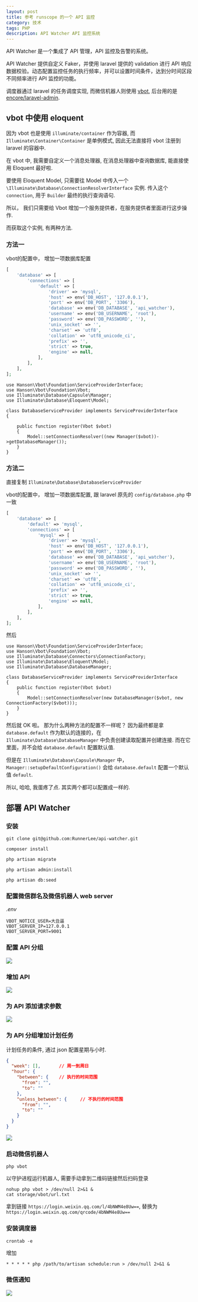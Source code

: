 ```yaml
---
layout: post
title: 参考 runscope 的一个 API 监控
category: 技术
tags: PHP
description: API Watcher API 监控系统
---
```


API Watcher 是一个集成了 API 管理，API 监控及告警的系统。

API Watcher 提供自定义 Faker，并使用 laravel 提供的 validation 进行 API 响应数据校验。动态配置监控任务的执行频率，并可以设置时间条件，达到分时间区段不同频率进行 API 监控的功能。

调度器通过 laravel 的任务调度实现, 而微信机器人则使用 [vbot](https://github.com/HanSon/vbot), 后台用的是 [encore/laravel-admin](https://github.com/z-song/laravel-admin).


## vbot 中使用 eloquent

因为 vbot 也是使用 `illuminate/container` 作为容器, 而 `Illuminate\Container\Container` 是单例模式, 因此无法直接将 vbot 注册到 laravel 的容器中.

在 vbot 中, 我需要自定义一个消息处理器, 在消息处理器中查询数据库, 能直接使用 Eloquent 最好啦.

要使用 Eloquent Model, 只需要往 Model 中传入一个 `\Illuminate\Database\ConnectionResolverInterface` 实例. 传入这个 `connection`, 用于 `Builder` 最终的执行查询语句.

所以， 我们只需要给 Vbot 增加一个服务提供者，在服务提供者里面进行这步操作.

而获取这个实例, 有两种方法.

### 方法一
vbot的配置中， 增加一项数据库配置
```php
[
    'database' => [
        'connections' => [
            'default' => [
                'driver' => 'mysql',
                'host' => env('DB_HOST', '127.0.0.1'),
                'port' => env('DB_PORT', '3306'),
                'database' => env('DB_DATABASE', 'api_watcher'),
                'username' => env('DB_USERNAME', 'root'),
                'password' => env('DB_PASSWORD', ''),
                'unix_socket' => '',
                'charset' => 'utf8',
                'collation' => 'utf8_unicode_ci',
                'prefix' => '',
                'strict' => true,
                'engine' => null,
            ],
        ],
    ],
];
```

```
use Hanson\Vbot\Foundation\ServiceProviderInterface;
use Hanson\Vbot\Foundation\Vbot;
use Illuminate\Database\Capsule\Manager;
use Illuminate\Database\Eloquent\Model;

class DatabaseServiceProvider implements ServiceProviderInterface
{

    public function register(Vbot $vbot)
    {
        Model::setConnectionResolver((new Manager($vbot))->getDatabaseManager());
    }
}

```

### 方法二
直接复制 `Illuminate\Database\DatabaseServiceProvider`

vbot的配置中， 增加一项数据库配置, 跟 laravel 原先的 `config/database.php` 中一致
```php
[
    'database' => [
        'default' => 'mysql',
        'connections' => [
            'mysql' => [
                'driver' => 'mysql',
                'host' => env('DB_HOST', '127.0.0.1'),
                'port' => env('DB_PORT', '3306'),
                'database' => env('DB_DATABASE', 'api_watcher'),
                'username' => env('DB_USERNAME', 'root'),
                'password' => env('DB_PASSWORD', ''),
                'unix_socket' => '',
                'charset' => 'utf8',
                'collation' => 'utf8_unicode_ci',
                'prefix' => '',
                'strict' => true,
                'engine' => null,
            ],
        ],
    ],
];
```

然后
```
use Hanson\Vbot\Foundation\ServiceProviderInterface;
use Hanson\Vbot\Foundation\Vbot;
use Illuminate\Database\Connectors\ConnectionFactory;
use Illuminate\Database\Eloquent\Model;
use Illuminate\Database\DatabaseManager;

class DatabaseServiceProvider implements ServiceProviderInterface
{
    public function register(Vbot $vbot)
    {
        Model::setConnectionResolver(new DatabaseManager($vbot, new ConnectionFactory($vbot)));
    }
}
```

然后就 OK 啦。 那为什么两种方法的配置不一样呢？
因为最终都是拿 `database.default` 作为默认的连接的，在 `Illuminate\Database\DatabaseManager` 中负责创建读取配置并创建连接. 而在它里面，并不会给 `database.default` 配置默认值.

但是在 `Illuminate\Database\Capsule\Manager` 中，`Manager::setupDefaultConfiguration()` 会给 `database.default` 配置一个默认值 `default`.

所以, 哈哈, 我蛋疼了点. 其实两个都可以配置成一样的.


## 部署 API Watcher

### 安装
```
git clone git@github.com:RunnerLee/api-watcher.git

composer install

php artisan migrate

php artisan admin:install

php artisan db:seed
```

### 配置微信群名及微信机器人 web server
*.env*
```
VBOT_NOTICE_USER=大丑逼
VBOT_SERVER_IP=127.0.0.1
VBOT_SERVER_PORT=9001
```

### 配置 API 分组
![](http://oupjptv0d.bkt.gdipper.com//image/github/api-watcher/DeepinScrot-4918.png)

### 增加 API
![](http://oupjptv0d.bkt.gdipper.com//image/github/api-watcher/DeepinScrot-0002.png)

### 为 API 添加请求参数
![](http://oupjptv0d.bkt.gdipper.com//image/github/api-watcher/DeepinScrot-0133.png)

### 为 API 分组增加计划任务
计划任务的条件, 通过 json 配置星期与小时.
```json
{
  "week": [],       // 周一到周日
  "hour": {
    "between": {    // 执行的时间范围
      "from": "",
      "to": ""
    },
    "unless_between": {     // 不执行的时间范围
      "from": "",
      "to": ""
    }
  }
}
```
![](http://oupjptv0d.bkt.gdipper.com//image/github/api-watcher/DeepinScrot-0435.png)

### 启动微信机器人
```
php vbot
```
以守护进程运行机器人, 需要手动拿到二维码链接然后扫码登录
```
nohup php vbot > /dev/null 2>&1 &
cat storage/vbot/url.txt
```
拿到链接 `https://login.weixin.qq.com/l/4bNWM4e8Uw==`, 替换为 `https://login.weixin.qq.com/qrcode/4bNWM4e8Uw==`


### 安装调度器
```
crontab -e
```
增加
```
* * * * * php /path/to/artisan schedule:run > /dev/null 2>&1 &
```

### 微信通知
![](http://oupjptv0d.bkt.gdipper.com//image/github/api-watcher/TIM%E6%88%AA%E5%9B%BE20170815122216.png)
